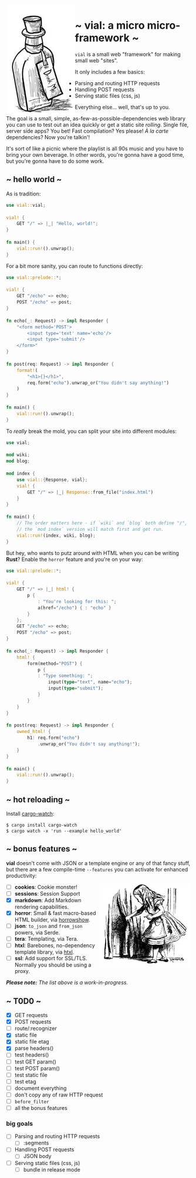 <img src="./img/drink-me.jpeg" alt="Drink Me." align="left" height="300" />

# ~ vial: a micro micro-framework ~

`vial` is a small web "framework" for making small web "sites".

It only includes a few basics:

- Parsing and routing HTTP requests
- Handling POST requests
- Serving static files (css, js)

Everything else... well, that's up to you.

The goal is a small, simple, as-few-as-possible-dependencies web
library you can use to test out an idea quickly or get a static site
_rolling_. Single file, server side apps? You bet! Fast compilation?
Yes please! _À la carte_ dependencies? Now you're talkin'!

It's sort of like a picnic where the playlist is all 90s music and you
have to bring your own beverage. In other words, you're gonna have a
good time, but you're gonna have to do some work.

## ~ hello world ~

As is tradition:

```rust
use vial::vial;

vial! {
    GET "/" => |_| "Hello, world!";
}

fn main() {
    vial::run!().unwrap();
}
```

For a bit more sanity, you can route to functions directly:

```rust
use vial::prelude::*;

vial! {
    GET "/echo" => echo;
    POST "/echo" => post;
}

fn echo(_: Request) -> impl Responder {
    "<form method='POST'>
        <input type='text' name='echo'/>
        <input type='submit'/>
    </form>"
}

fn post(req: Request) -> impl Responder {
    format!(
        "<h1>{}</h1>",
        req.form("echo").unwrap_or("You didn't say anything!")
    )
}

fn main() {
    vial::run!().unwrap();
}
```

To _really_ break the mold, you can split your site into different
modules:

```rust
use vial;

mod wiki;
mod blog;

mod index {
    use vial::{Response, vial};
    vial! {
        GET "/" => |_| Response::from_file("index.html")
    }
}

fn main() {
    // The order matters here - if `wiki` and `blog` both define "/",
    // the `mod index` version will match first and get run.
    vial::run!(index, wiki, blog);
}
```

But hey, who wants to putz around with HTML when you can be writing
**Rust**? Enable the `horror` feature and you're on your way:

```rust
use vial::prelude::*;

vial! {
    GET "/" => |_| html! {
        p {
            : "You're looking for this: ";
            a(href="/echo") { : "echo" }
        }
    };
    GET "/echo" => echo;
    POST "/echo" => post;
}

fn echo(_: Request) -> impl Responder {
    html! {
        form(method="POST") {
            p {
            : "Type something: ";
                input(type="text", name="echo");
                input(type="submit");
            }
        }
    }
}

fn post(req: Request) -> impl Responder {
    owned_html! {
        h1: req.form("echo")
            .unwrap_or("You didn't say anything!");
    }
}

fn main() {
    vial::run!().unwrap();
}
```

## ~ hot reloading ~

Install [cargo-watch]:

    $ cargo install cargo-watch
    $ cargo watch -x 'run --example hello_world'

## ~ bonus features ~

**vial** doesn't come with JSON or a template engine or any of that
fancy stuff, but there are a few compile-time `--features` you can
activate for enhanced productivity:

<img src="./img/alice.jpeg" alt="Alice" align="right" width="250" />

- [ ] **cookies**: Cookie monster!
- [ ] **sessions**: Session Support
- [x] **markdown**: Add Markdown rendering capabilities.
- [x] **horror**: Small & fast macro-based HTML builder, via [horrowshow].
- [ ] **json**: `to_json` and `from_json` powers, via Serde.
- [ ] **tera**: Templating, via Tera.
- [ ] **htxl**: Barebones, no-dependency template library, via [htxl].
- [ ] **ssl**: Add support for SSL/TLS. Normally you should be using a
      proxy.

_**Please note:** The list above is a work-in-progress._

## ~ T0D0 ~

- [x] GET requests
- [x] POST requests
- [ ] route/:recognizer
- [x] static file
- [x] static file etag
- [x] parse headers()
- [ ] test headers()
- [ ] test GET param()
- [ ] test POST param()
- [ ] test static file
- [ ] test etag
- [ ] document everything
- [ ] don't copy any of raw HTTP request
- [ ] `before_filter`
- [ ] all the bonus features

### big goals

- [ ] Parsing and routing HTTP requests
    - [ ] :segments
- [ ] Handling POST requests
    - [ ] JSON body
- [ ] Serving static files (css, js)
    - [ ] bundle in release mode

[cargo-watch]: https://crates.io/crates/cargo-watch
[horrowshow]: https://github.com/Stebalien/horrorshow-rs
[htxl]: https://github.com/xvxx/htxl

